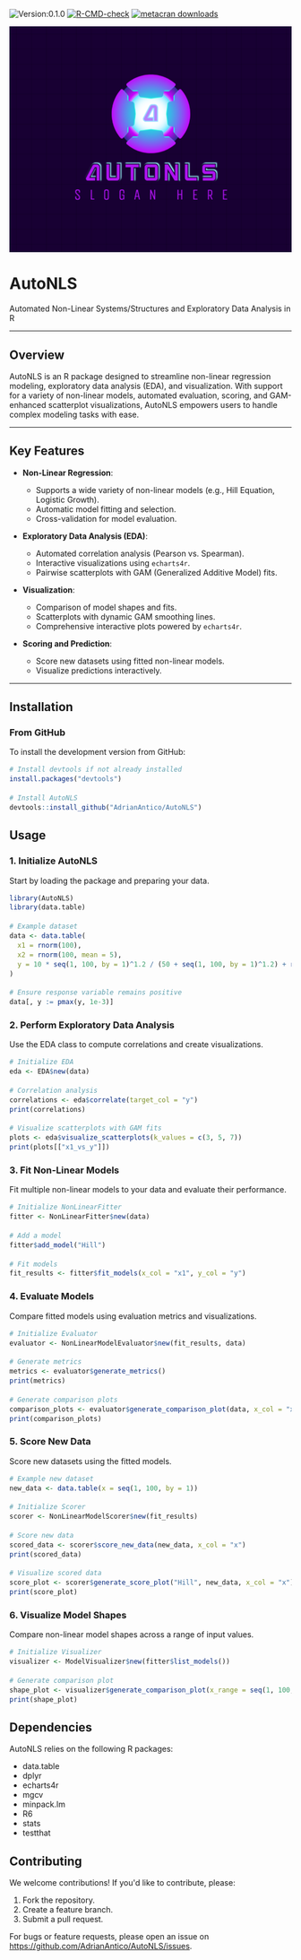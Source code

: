 ![Version:0.1.0](https://img.shields.io/static/v1?label=Version&message=1.0.0&color=blue&?style=plastic)
[![R-CMD-check](https://github.com/AdrianAntico/AutoNLS/actions/workflows/R-CMD-check.yaml/badge.svg)](https://github.com/AdrianAntico/AutoNLS/actions/workflows/R-CMD-check.yaml)
[![metacran downloads](https://cranlogs.r-pkg.org/badges/last-week/AutoNLS)](https://cran.r-project.org/package=AutoNLS)



<img src="https://raw.githubusercontent.com/AdrianAntico/AutoNLS/master/inst/Logo.PNG" align="center" width="800" />


# **AutoNLS**
Automated Non-Linear Systems/Structures and Exploratory Data Analysis in R

---

## **Overview**

AutoNLS is an R package designed to streamline non-linear regression modeling, exploratory data analysis (EDA), and visualization. With support for a variety of non-linear models, automated evaluation, scoring, and GAM-enhanced scatterplot visualizations, AutoNLS empowers users to handle complex modeling tasks with ease.

---

## **Key Features**

- **Non-Linear Regression**:
  - Supports a wide variety of non-linear models (e.g., Hill Equation, Logistic Growth).
  - Automatic model fitting and selection.
  - Cross-validation for model evaluation.

- **Exploratory Data Analysis (EDA)**:
  - Automated correlation analysis (Pearson vs. Spearman).
  - Interactive visualizations using `echarts4r`.
  - Pairwise scatterplots with GAM (Generalized Additive Model) fits.

- **Visualization**:
  - Comparison of model shapes and fits.
  - Scatterplots with dynamic GAM smoothing lines.
  - Comprehensive interactive plots powered by `echarts4r`.

- **Scoring and Prediction**:
  - Score new datasets using fitted non-linear models.
  - Visualize predictions interactively.

---

## **Installation**

### From GitHub

To install the development version from GitHub:

```r
# Install devtools if not already installed
install.packages("devtools")

# Install AutoNLS
devtools::install_github("AdrianAntico/AutoNLS")
```

## Usage

### 1. Initialize AutoNLS

Start by loading the package and preparing your data.

```r
library(AutoNLS)
library(data.table)

# Example dataset
data <- data.table(
  x1 = rnorm(100),
  x2 = rnorm(100, mean = 5),
  y = 10 * seq(1, 100, by = 1)^1.2 / (50 + seq(1, 100, by = 1)^1.2) + rnorm(100)
)

# Ensure response variable remains positive
data[, y := pmax(y, 1e-3)]
```

### 2. Perform Exploratory Data Analysis
Use the EDA class to compute correlations and create visualizations.

```r
# Initialize EDA
eda <- EDA$new(data)

# Correlation analysis
correlations <- eda$correlate(target_col = "y")
print(correlations)

# Visualize scatterplots with GAM fits
plots <- eda$visualize_scatterplots(k_values = c(3, 5, 7))
print(plots[["x1_vs_y"]])
```

### 3. Fit Non-Linear Models
Fit multiple non-linear models to your data and evaluate their performance.

```r
# Initialize NonLinearFitter
fitter <- NonLinearFitter$new(data)

# Add a model
fitter$add_model("Hill")

# Fit models
fit_results <- fitter$fit_models(x_col = "x1", y_col = "y")
```

### 4. Evaluate Models
Compare fitted models using evaluation metrics and visualizations.

```r
# Initialize Evaluator
evaluator <- NonLinearModelEvaluator$new(fit_results, data)

# Generate metrics
metrics <- evaluator$generate_metrics()
print(metrics)

# Generate comparison plots
comparison_plots <- evaluator$generate_comparison_plot(data, x_col = "x1", y_col = "y")
print(comparison_plots)
```

### 5. Score New Data
Score new datasets using the fitted models.

```r
# Example new dataset
new_data <- data.table(x = seq(1, 100, by = 1))

# Initialize Scorer
scorer <- NonLinearModelScorer$new(fit_results)

# Score new data
scored_data <- scorer$score_new_data(new_data, x_col = "x")
print(scored_data)

# Visualize scored data
score_plot <- scorer$generate_score_plot("Hill", new_data, x_col = "x")
print(score_plot)
```

### 6. Visualize Model Shapes
Compare non-linear model shapes across a range of input values.

```r
# Initialize Visualizer
visualizer <- ModelVisualizer$new(fitter$list_models())

# Generate comparison plot
shape_plot <- visualizer$generate_comparison_plot(x_range = seq(1, 100, by = 1), params = list(), normalize = TRUE)
print(shape_plot)
```

## Dependencies
AutoNLS relies on the following R packages:

- data.table
- dplyr
- echarts4r
- mgcv
- minpack.lm
- R6
- stats
- testthat

## Contributing
We welcome contributions! If you'd like to contribute, please:

1. Fork the repository.
2. Create a feature branch.
3. Submit a pull request.

For bugs or feature requests, please open an issue on https://github.com/AdrianAntico/AutoNLS/issues.
